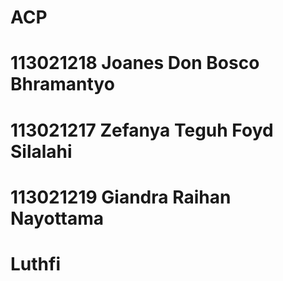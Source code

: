 # ACP

# 113021218 Joanes Don Bosco Bhramantyo
# 113021217 Zefanya Teguh Foyd Silalahi
# 113021219 Giandra Raihan Nayottama
# Luthfi

